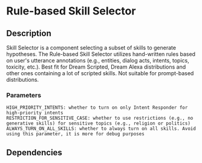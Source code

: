 # Rule-based Skill Selector

## Description

Skill Selector is a component selecting a subset of skills to generate hypotheses.
The Rule-based Skill Selector utilizes hand-written rules based on user's utterance annotations
(e.g., entities, dialog acts, intents, topics, toxicity, etc.).
Best fit for Dream Scripted, Dream Alexa distributions and other ones containing a lot of scripted skills.
Not suitable for prompt-based distributions.

### Parameters

```
HIGH_PRIORITY_INTENTS: whether to turn on only Intent Responder for high-priority intents
RESTRICTION_FOR_SENSITIVE_CASE: whether to use restrictions (e.g., no generative skills) for sensitive topics (e.g., religion or politics)
ALWAYS_TURN_ON_ALL_SKILLS: whether to always turn on all skills. Avoid using this parameter, it is more for debug purposes
```

## Dependencies
